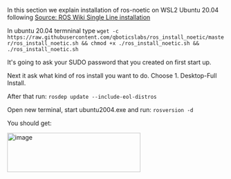 In this section we explain installation of ros-noetic on WSL2 Ubuntu 20.04 following [Source: ROS Wiki Single Line installation](http://wiki.ros.org/ROS/Installation/TwoLineInstall/)

In ubuntu 20.04 termninal type
`wget -c https://raw.githubusercontent.com/qboticslabs/ros_install_noetic/master/ros_install_noetic.sh && chmod +x ./ros_install_noetic.sh && ./ros_install_noetic.sh`

It's going to ask your SUDO password that you created on first start up.

Next it ask what kind of ros install you want to do. Choose 1. Desktop-Full Install.

After that run:
`rosdep update --include-eol-distros`

Open new terminal, start ubuntu2004.exe and run:
`rosversion -d`

You should get:

<img width="308" height="91" alt="image" src="https://github.com/user-attachments/assets/866370fd-dd6d-43c7-9001-84ee31404fe0" />



